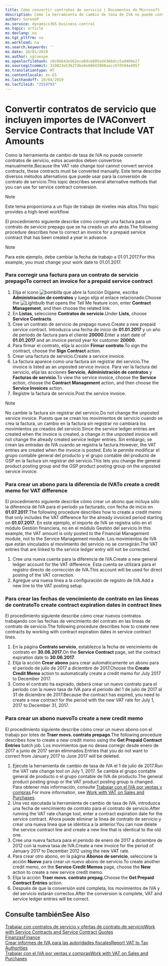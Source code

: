 ```yaml
---
title: Cómo convertir contratos de servicio | Documentos de Microsoft
description: Como la herramienta de cambio de tasa de IVA no puede convertir contratos de servicio, estos acuerdos deben convertirse manualmente. Este tema describe diversos métodos alternativos que puede usar para la conversión de contrato de servicio.
author: SorenGP
ms.service: dynamics365-business-central
ms.topic: article
ms.devlang: na
ms.tgt_pltfrm: na
ms.workload: na
ms.search.keywords: ''
ms.date: 10/01/2019
ms.author: sgroespe
ms.openlocfilehash: c0c68b43e562ece0dce695ed4366dcc5ad409e27
ms.sourcegitcommit: 319023e53627dbe8e68643908aacc6fd594a4957
ms.translationtype: HT
ms.contentlocale: es-ES
ms.lasthandoff: 10/04/2019
ms.locfileid: "2554793"
---
```

# <a name="convert-service-contracts-that-include-vat-amounts"></a><span data-ttu-id="07f37-104">Convertir contratos de servicio que incluyen importes de IVA</span><span class="sxs-lookup"><span data-stu-id="07f37-104">Convert Service Contracts that Include VAT Amounts</span></span>
<span data-ttu-id="07f37-105">Como la herramienta de cambio de tasa de IVA no puede convertir contratos de servicio, estos acuerdos deben convertirse manualmente.</span><span class="sxs-lookup"><span data-stu-id="07f37-105">Because the VAT rate change tool cannot convert service contracts, these contracts must be converted manually.</span></span> <span data-ttu-id="07f37-106">Este tema describe diversos métodos alternativos que puede usar para la conversión de contrato de servicio.</span><span class="sxs-lookup"><span data-stu-id="07f37-106">This topic describes several alternative methods that you can use for service contract conversion.</span></span>  

> [!NOTE]  
>  <span data-ttu-id="07f37-107">Este tema proporciona a un flujo de trabajo de niveles más altos.</span><span class="sxs-lookup"><span data-stu-id="07f37-107">This topic provides a high-level workflow.</span></span>  

 <span data-ttu-id="07f37-108">El procedimiento siguiente describe cómo corregir una factura para un contrato de servicio prepago que se ha creado un año atrás.</span><span class="sxs-lookup"><span data-stu-id="07f37-108">The following procedure describes how to correct an invoice for a prepaid service contract that has been created a year in advance.</span></span>  

> [!NOTE]  
>  <span data-ttu-id="07f37-109">Para este ejemplo, debe cambiar la fecha de trabajo a 01.01.2017.</span><span class="sxs-lookup"><span data-stu-id="07f37-109">For this example, you must change your work date to 01.01.2017.</span></span>  

### <a name="to-correct-an-invoice-for-a-prepaid-service-contract"></a><span data-ttu-id="07f37-110">Para corregir una factura para un contrato de servicio prepago</span><span class="sxs-lookup"><span data-stu-id="07f37-110">To correct an invoice for a prepaid service contract</span></span>  
1. <span data-ttu-id="07f37-111">Elija el icono ![bombilla que abre la función Dígame](media/ui-search/search_small.png "Dígame que desea hacer"), escriba **Administración de contratos** y luego elija el enlace relacionado.</span><span class="sxs-lookup"><span data-stu-id="07f37-111">Choose the ![Lightbulb that opens the Tell Me feature](media/ui-search/search_small.png "Tell me what you want to do") icon, enter **Contract Management**, and then choose the related link.</span></span>  
2. <span data-ttu-id="07f37-112">En **Listas**, seleccione **Contratos de servicio**.</span><span class="sxs-lookup"><span data-stu-id="07f37-112">Under **Lists**, choose **Service Contracts**.</span></span>  
3. <span data-ttu-id="07f37-113">Cree un contrato de servicio de prepago nuevo.</span><span class="sxs-lookup"><span data-stu-id="07f37-113">Create a new prepaid service contract.</span></span> <span data-ttu-id="07f37-114">Introduzca una fecha de inicio de **01.01.2017** y un año de periodo de factura para el cliente **20000**.</span><span class="sxs-lookup"><span data-stu-id="07f37-114">Enter a start date of **01.01.2017** and an invoice period year for customer **20000**.</span></span>  
4. <span data-ttu-id="07f37-115">Para firmar el contrato, elija la acción **Firmar contrato**.</span><span class="sxs-lookup"><span data-stu-id="07f37-115">To sign the contract, choose the **Sign Contract** action.</span></span>  
5. <span data-ttu-id="07f37-116">Crear una factura de servicio.</span><span class="sxs-lookup"><span data-stu-id="07f37-116">Create a service invoice.</span></span>
6. <span data-ttu-id="07f37-117">La factura aparece como una factura sin registrar del servicio.</span><span class="sxs-lookup"><span data-stu-id="07f37-117">The invoice is listed as an unposted service invoice.</span></span> <span data-ttu-id="07f37-118">Para ver la factura del servicio, elija las acciones **Servicio**, **Administración de contratos** y **Facturas de servicio**.</span><span class="sxs-lookup"><span data-stu-id="07f37-118">To view the service invoice, choose the **Service** action, choose the **Contract Management** action, and then choose the **Service Invoices** action.</span></span>  
7. <span data-ttu-id="07f37-119">Registre la factura de servicio.</span><span class="sxs-lookup"><span data-stu-id="07f37-119">Post the service invoice.</span></span>  

> [!NOTE]  
>  <span data-ttu-id="07f37-120">No cambie la factura sin registrar del servicio.</span><span class="sxs-lookup"><span data-stu-id="07f37-120">Do not change the unposted service invoice.</span></span> <span data-ttu-id="07f37-121">Puesto que se crean los movimientos de servicio cuando se crea la factura, un cambio en la factura sin registrar no cambiará los movimientos ya creados del servicio.</span><span class="sxs-lookup"><span data-stu-id="07f37-121">Since the service ledger entries are created when the invoice is created, a change in the unposted invoice will not change the already created service ledger entries.</span></span> <span data-ttu-id="07f37-122">Sin embargo, se crean las entradas de IVA cuando se registra la factura.</span><span class="sxs-lookup"><span data-stu-id="07f37-122">However, the VAT entries are created when the invoice is posted.</span></span> <span data-ttu-id="07f37-123">Esto le permite modificar el grupo contable general del producto y el grupo contable del producto de GSP en la factura sin registrar del servicio.</span><span class="sxs-lookup"><span data-stu-id="07f37-123">This lets you change the general product posting group and the GSP product posting group on the unposted service invoice.</span></span>  

### <a name="to-create-a-credit-memo-for-vat-difference"></a><span data-ttu-id="07f37-124">Para crear un abono para la diferencia de IVA</span><span class="sxs-lookup"><span data-stu-id="07f37-124">To create a credit memo for VAT difference</span></span>  
<span data-ttu-id="07f37-125">El procedimiento siguiente describe cómo crear un abono que incluya sólo la diferencia de IVA para el periodo ya facturado, con fecha de inicio en **01.07.2017**.</span><span class="sxs-lookup"><span data-stu-id="07f37-125">The following procedure describes how to create a credit memo that only includes the VAT difference for the already invoiced period starting on **01.07.2017**.</span></span> <span data-ttu-id="07f37-126">En este ejemplo, el importe de IVA se registra sólo en el módulo Gestión financiera, no en el módulo Gestión del servicio.</span><span class="sxs-lookup"><span data-stu-id="07f37-126">In this example, the VAT amount is only posted to the Financial Management module, not to the Service Management module.</span></span> <span data-ttu-id="07f37-127">Los movimientos de IVA que están vinculados al movimiento del servicio no se corregirán.</span><span class="sxs-lookup"><span data-stu-id="07f37-127">The VAT entries that are linked to the service ledger entry will not be corrected.</span></span>  

1. <span data-ttu-id="07f37-128">Cree una nueva cuenta para la diferencia de IVA.</span><span class="sxs-lookup"><span data-stu-id="07f37-128">Create a new general ledger account for the VAT difference.</span></span> <span data-ttu-id="07f37-129">Esta cuenta se utilizará para el registro directo de corrección de IVA.</span><span class="sxs-lookup"><span data-stu-id="07f37-129">This account will be used for direct posting of the VAT correction.</span></span>  
2. <span data-ttu-id="07f37-130">Agregue una nueva línea a la configuración de registro de IVA.</span><span class="sxs-lookup"><span data-stu-id="07f37-130">Add a new line to the VAT posting setup.</span></span>  

### <a name="to-create-contract-expiration-dates-in-contract-lines"></a><span data-ttu-id="07f37-131">Para crear las fechas de vencimiento de contrato en las líneas de contrato</span><span class="sxs-lookup"><span data-stu-id="07f37-131">To create contract expiration dates in contract lines</span></span>  
<span data-ttu-id="07f37-132">El procedimiento siguiente describe cómo crear nuevos contratos trabajando con las fechas de vencimiento del contrato en las líneas de contrato de servicio.</span><span class="sxs-lookup"><span data-stu-id="07f37-132">The following procedure describes how to create new contracts by working with contract expiration dates in service contract lines.</span></span>  

1. <span data-ttu-id="07f37-133">En la página **Contrato servicio**, establezca la fecha de vencimiento de contrato en **30.06.2017**.</span><span class="sxs-lookup"><span data-stu-id="07f37-133">On the **Service Contract** page, set the contract expiration date to **30.06.2017**.</span></span>  
2. <span data-ttu-id="07f37-134">Elija la acción **Crear abono** para crear automáticamente un abono para el periodo de julio de 2017 a diciembre de 2017.</span><span class="sxs-lookup"><span data-stu-id="07f37-134">Choose the **Create Credit Memo** action to automatically create a credit memo for July 2017 to December 2017.</span></span>  
3. <span data-ttu-id="07f37-135">Como el contrato ha expirado, deberá crear un nuevo contrato para el periodo con la nuevo tasa de IVA para el periodo del 1 de julio de 2017 al 31 de diciembre de 2017.</span><span class="sxs-lookup"><span data-stu-id="07f37-135">Because the contract has expired, you need to create a new contract for the period with the new VAT rate for July 1, 2017 to December 31, 2017.</span></span>  

### <a name="to-create-a-new-credit-memo"></a><span data-ttu-id="07f37-136">Para crear un abono nuevo</span><span class="sxs-lookup"><span data-stu-id="07f37-136">To create a new credit memo</span></span>  
<span data-ttu-id="07f37-137">El procedimiento siguiente describe cómo crear un nuevo abono con el trabajo por lotes de **Traer movs. contrato prepago**.</span><span class="sxs-lookup"><span data-stu-id="07f37-137">The following procedure describes how to create a new credit memo using the **Get Prepaid Contract Entries** batch job.</span></span> <span data-ttu-id="07f37-138">Los movimientos que no desea corregir desde enero de 2017 a junio de 2017 serán eliminados.</span><span class="sxs-lookup"><span data-stu-id="07f37-138">Entries that you do not want to correct from January 2017 to June 2017 will be deleted.</span></span>  

1. <span data-ttu-id="07f37-139">Ejecute la herramienta de cambio de tasa de IVA el 1 de julio de 2017.</span><span class="sxs-lookup"><span data-stu-id="07f37-139">Run the VAT rate change tool on July 1, 2017.</span></span> <span data-ttu-id="07f37-140">Se cambia el grupo contable general de producto o el grupo contable de IVA de producto.</span><span class="sxs-lookup"><span data-stu-id="07f37-140">The general product posting group or the VAT product posting group is changed.</span></span> <span data-ttu-id="07f37-141">Para obtener más información, consulte [Trabajar con el IVA por ventas y compras](finance-work-with-vat.md).</span><span class="sxs-lookup"><span data-stu-id="07f37-141">For more information, see [Work with VAT on Sales and Purchases](finance-work-with-vat.md).</span></span>  
2. <span data-ttu-id="07f37-142">Una vez ejecutada la herramienta de cambio de tasa de IVA, introduzca una fecha de vencimiento de contrato para el contrato de servicio.</span><span class="sxs-lookup"><span data-stu-id="07f37-142">After running the VAT rate change tool, enter a contract expiration date for the service contract.</span></span> <span data-ttu-id="07f37-143">Ahora puede eliminar la línea de contrato de servicio y crear una nueva línea que se idéntica a la anterior.</span><span class="sxs-lookup"><span data-stu-id="07f37-143">You can now delete the service contract line and create a new line that is identical to the old one.</span></span>  
3. <span data-ttu-id="07f37-144">Cree una nueva factura para el periodo de enero de 2017 a diciembre de 2012 con la nueva tasa de IVA.</span><span class="sxs-lookup"><span data-stu-id="07f37-144">Create a new invoice for the period of January 2017 to December 2012 using the new VAT rate.</span></span>  
4. <span data-ttu-id="07f37-145">Para crear otro abono, en la página **Abonos de servicio**, seleccione la acción **Nuevo** para crear un nuevo abono de servicio.</span><span class="sxs-lookup"><span data-stu-id="07f37-145">To create another credit memo, on the **Service Credit Memos** page, choose the **New** action to create a new service credit memo.</span></span>  
5. <span data-ttu-id="07f37-146">Elija la acción **Traer movs. contrato prepag.**</span><span class="sxs-lookup"><span data-stu-id="07f37-146">Choose the **Get Prepaid Contract Entries** action.</span></span>  
6. <span data-ttu-id="07f37-147">Después de que la conversión esté completa, los movimientos de IVA y del servicio estarán correctos.</span><span class="sxs-lookup"><span data-stu-id="07f37-147">After the conversion is complete, VAT and service ledger entries will be correct.</span></span>  

## <a name="see-also"></a><span data-ttu-id="07f37-148">Consulte también</span><span class="sxs-lookup"><span data-stu-id="07f37-148">See Also</span></span>  
[<span data-ttu-id="07f37-149">Trabajar con contratos de servicio y ofertas de contrato de servicio</span><span class="sxs-lookup"><span data-stu-id="07f37-149">Work with Service Contracts and Service Contract Quotes</span></span>](service-how-to-create-service-contracts-and-service-contract-quotes.md)  
[<span data-ttu-id="07f37-150">Finanzas</span><span class="sxs-lookup"><span data-stu-id="07f37-150">Finance</span></span>](finance.md)  
[<span data-ttu-id="07f37-151">Crear informes de IVA para las autoridades fiscales</span><span class="sxs-lookup"><span data-stu-id="07f37-151">Report VAT to Tax Authorities</span></span>](finance-how-report-vat.md)  
[<span data-ttu-id="07f37-152">Trabajar con el IVA por ventas y compras</span><span class="sxs-lookup"><span data-stu-id="07f37-152">Work with VAT on Sales and Purchases</span></span>](finance-work-with-vat.md)  
